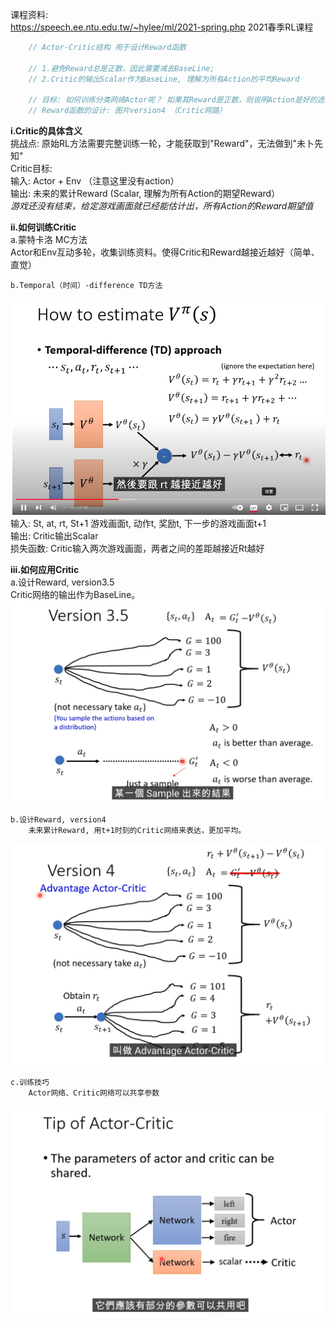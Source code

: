 课程资料:    
https://speech.ee.ntu.edu.tw/~hylee/ml/2021-spring.php   2021春季RL课程    
  
```c++  
    // Actor-Critic结构 用于设计Reward函数  
  
    // 1.避免Reward总是正数，因此需要减去BaseLine;   
    // 2.Critic的输出Scalar作为BaseLine, 理解为所有Action的平均Reward  
  
    // 目标: 如何训练分类网络Actor呢？ 如果其Reward是正数，则说明Action是好的选择。否则是坏的选择  
    // Reward函数的设计: 图片version4 （Critic网路）  
```  
  
**i.Critic的具体含义**  
    挑战点: 原始RL方法需要完整训练一轮，才能获取到"Reward"，无法做到"未卜先知"  
    Critic目标:   
        输入: Actor + Env （注意这里没有action）  
        输出: 未来的累计Reward (Scalar, 理解为所有Action的期望Reward）  
*游戏还没有结束，给定游戏画面就已经能估计出，所有Action的Reward期望值*    
    
**ii.如何训练Critic**  
    a.蒙特卡洛 MC方法  
        Actor和Env互动多轮，收集训练资料。使得Critic和Reward越接近越好（简单、直觉）  
  
    b.Temporal（时间）-difference TD方法  
![dot-product](./DL_picture/99_RL_ActorCritic_1.png)    
        输入: St, at, rt, St+1    游戏画面t, 动作t, 奖励t, 下一步的游戏画面t+1  
        输出: Critic输出Scalar  
        损失函数: Critic输入两次游戏画面，两者之间的差距越接近Rt越好  
    
**iii.如何应用Critic**    
    a.设计Reward, version3.5  
        Critic网络的输出作为BaseLine。  
![dot-product](./DL_picture/99_RL_ActorCritic_2.png)      
    
    b.设计Reward, version4    
        未来累计Reward, 用t+1时刻的Critic网络来表达，更加平均。    
![dot-product](./DL_picture/99_RL_ActorCritic_3.png)      
    
    c.训练技巧    
        Actor网络、Critic网络可以共享参数      
![dot-product](./DL_picture/99_RL_ActorCritic_4.png)      